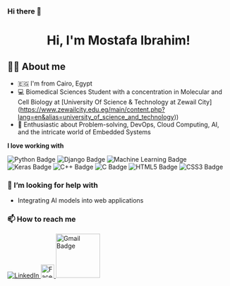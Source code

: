 ### Hi there 👋

<!--
**Mostafa-Saad003/Mostafa-Saad003** is a ✨ _special_ ✨ repository because its `README.md` (this file) appears on your GitHub profile.

Here are some ideas to get you started:

- 🔭 I’m currently working on ...
- 🌱 I’m currently learning ...
- 👯 I’m looking to collaborate on ...
- 🤔 I’m looking for help with ...
- 💬 Ask me about ...
- 📫 How to reach me: ...
- 😄 Pronouns: ...
- ⚡ Fun fact: ...
-->
<div align="center">

  # Hi, I'm Mostafa Ibrahim!
  
</div>

## 👨‍💻 About me
- 🇪🇬 I'm from Cairo, Egypt
- 💻 Biomedical Sciences Student with a concentration in Molecular and Cell Biology at [University Of Science & Technology at Zewail City] (https://www.zewailcity.edu.eg/main/content.php?lang=en&alias=university_of_science_and_technology))
- 🚀 Enthusiastic about Problem-solving, DevOps, Cloud Computing, AI, and the intricate world of Embedded Systems


**I love working with**

<div display="flex">
  <img src="https://img.shields.io/badge/python-%233776AB.svg?style=for-the-badge&logo=python&logoColor=white" alt="Python Badge">
  <img src="https://img.shields.io/badge/Django-%23092E20?style=for-the-badge&logo=django&logoColor=white" alt="Django Badge">
  <img src="https://img.shields.io/badge/Machine%20Learning-%233776AB?style=for-the-badge" alt="Machine Learning Badge">
  <img src="https://img.shields.io/badge/Keras-%23D00000?style=for-the-badge&logo=keras&logoColor=white" alt="Keras Badge">
  <img src="https://img.shields.io/badge/C++-%2300599C.svg?style=for-the-badge&logo=c%2B%2B&logoColor=white" alt="C++ Badge">
  <img src="https://img.shields.io/badge/C-%2300599C?style=for-the-badge&logo=c&logoColor=white" alt="C Badge">
  <img src="https://img.shields.io/badge/HTML5-E34F26?style=for-the-badge&logo=html5&logoColor=white" alt="HTML5 Badge">
  <img src="https://img.shields.io/badge/CSS3-1572B6?style=for-the-badge&logo=css3&logoColor=white" alt="CSS3 Badge">
</div>

### 🤔 I’m looking for help with

- Integrating AI models into web applications

### 📫 How to reach me

<div display="flex">
  <a href="https://www.linkedin.com/in/aamousa/">
    <img src="https://img.shields.io/badge/linkedin-%230077B5.svg?style=for-the-badge&logo=linkedin&logoColor=white" alt="LinkedIn"/>
  </a>
  
  <a href="https://www.facebook.com/profile.php?id=100005863574052">
    <img src="https://raw.githubusercontent.com/simple-icons/simple-icons/develop/icons/facebook.svg" alt="Facebook Logo" width="30">
  </a>
  
  <a href="mailto:ahmed.mousa@ejust.edu.eg">
    <img src="https://img.shields.io/badge/-Gmail-c14438?style=flat-square&logo=gmail&logoColor=white" alt="Gmail Badge" width="100">
  </a>

  
</div>
